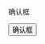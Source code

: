 确认框

<button class="bny-btn" hx-get="#" hx-trigger="click" hx-confirm="hello bunny-ui">确认框</button>

<script>
    // 确认框监听
    document.body.addEventListener("htmx:confirm", function (e) {
        e.preventDefault()
        const text = e.target.getAttribute("hx-confirm")
        if (text !== null) {
            bunny.confirm({
                text,
                yes: () => {
                    e.detail.issueRequest(true)
                    return true
                }
            })
            return false
        }
    });
</script>

